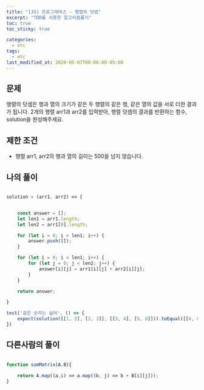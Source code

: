 ```yaml
---
title: "[JS] 프로그래머스 - 행렬의 덧셈"
excerpt: "TDD를 사용한 알고리즘풀기"
toc: true
toc_sticky: true

categories:
  - etc
tags:
  - etc
last_modified_at: 2020-05-07T08:06:00-05:00
---
```


## 문제 

행렬의 덧셈은 행과 열의 크기가 같은 두 행렬의 같은 행, 같은 열의 값을 서로 더한 결과가 됩니다. 2개의 행렬 arr1과 arr2를 입력받아, 행렬 덧셈의 결과를 반환하는 함수, solution을 완성해주세요.

## 제한 조건

+ 행렬 arr1, arr2의 행과 열의 길이는 500을 넘지 않습니다.

## 나의 풀이

```js

solution = (arr1, arr2) => {


    const answer = [];
    let len1 = arr1.length;
    let len2 = arr1[0].length;

    for (let i = 0; i < len1; i++) {
        answer.push([]);
    }

    for (let i = 0; i < len1; i++) {
        for (let j = 0; j < len2; j++) {
            answer[i][j] = arr1[i][j] + arr2[i][j];
        }
    }

    return answer;

}

test('같은 숫자는 싫어', () => {
    expect(solution([[1, 2], [2, 3]], [[3, 4], [5, 6]])).toEqual([[4, 6], [7, 9]]);
})

```


## 다른사람의 풀이

```js

function sumMatrix(A,B){

    return A.map((a,i) => a.map((b, j) => b + B[i][j]));
}

```
